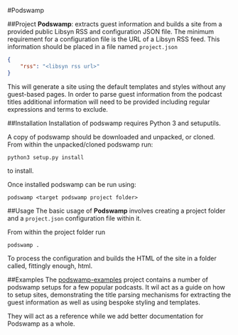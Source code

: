 #Podswamp

##Project
**Podswamp**: extracts guest information and builds a site from a provided public Libsyn RSS and configuration JSON file. The minimum requirement for a configuration file is the URL of a Libsyn RSS feed.  This information should be placed in a file named ```project.json```

```json
{
    "rss": "<libsyn rss url>"
} 
```

This will generate a site using the default templates and styles without any guest-based pages.  In order to parse guest information from the podcast titles additional information will need to be provided including regular expressions and terms to exclude. 
 
##Installation
Installation of podswamp requires Python 3 and setuputils.  

A copy of podswamp should be downloaded and unpacked, or cloned. From within the unpacked/cloned podswamp run:
```
python3 setup.py install
```
to install.

Once installed podswamp can be run using:
```
podswamp <target podswamp project folder>
```

##Usage
The basic usage of **Podswamp** involves creating a project folder and a ```project.json``` configuration file within it. 

From within the project folder run 
```
podswamp .
```
To process the configuration and builds the HTML of the site in a folder called, fittingly enough, html.

##Examples
The [podswamp-examples](https://bitbucket.org/fatconan/podswamp-examples) project contains a number of podswamp setups for a few popular podcasts.  It wil act as a guide on how to setup sites, demonstrating the title parsing mechanisms for extracting the guest information as well as using bespoke styling and templates.

They will act as a reference while we add better documentation for Podswamp as a whole.
 

